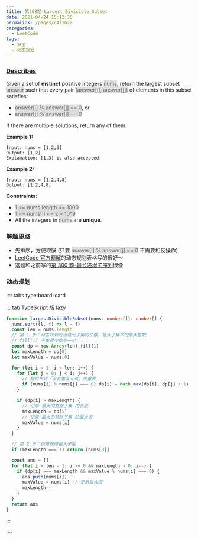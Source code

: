 ```yaml
---
title: 第368题-Largest Divisible Subset
date: 2021-04-24 15:12:36
permalink: /pages/c4f162/
categories:
  - LeetCode
tags:
  - 算法
  - 动态规划
---
```


### [Describes](https://leetcode-cn.com/problems/max-sum-of-rectangle-no-larger-than-k/)

Given a set of **distinct** positive integers <span style="background: #ddd; color: #666;">nums</span>, return the largest subset <span style="background: #ddd; color: #666;">answer</span> such that every pair <span style="background: #ddd; color: #666;">(answer[i], answer[j])</span> of elements in this subset satisfies:

- <span style="background: #ddd; color: #666;">answer[i] % answer[j] == 0</span>, or
- <span style="background: #ddd; color: #666;">answer[j] % answer[i] == 0</span>

If there are multiple solutions, return any of them.

<!-- more -->

**Example 1:**

```
Input: nums = [1,2,3]
Output: [1,2]
Explanation: [1,3] is also accepted.
```

**Example 2:**

```
Input: nums = [1,2,4,8]
Output: [1,2,4,8]
```

**Constraints:**

- <span style="background: #ddd; color: #666;">1 <= nums.length <= 1000</span>
- <span style="background: #ddd; color: #666;">1 <= nums[i] <= 2 \* 10^9</span>
- All the integers in <span style="background: #ddd; color: #666;">nums</span> are **unique**.

### 解题思路

- 先排序，方便取膜 (只要 <span style="background: #ddd; color: #666;">answer[i] % answer[j] == 0</span> 不需要相反操作)
- [LeetCode 官方题解](https://leetcode-cn.com/problems/largest-divisible-subset/solution/zui-da-zheng-chu-zi-ji-by-leetcode-solut-t4pz/)的动态规划表格写的很好～
- 这题和之前写的[第 300 题-最长递增子序列](https://xiaojun996.top/pages/8059a6/)很像

### 动态规划

:::: tabs type:board-card

::: tab TypeScript 版 lazy

```TypeScript
function largestDivisibleSubset(nums: number[]): number[] {
  nums.sort((l, f) => l - f)
  const len = nums.length
  // 第 1 步：动态规划找出最大子集的个数、最大子集中的最大整数
  // fill(1) 子集最少都有一个
  const dp = new Array(len).fill(1)
  let maxLength = dp[0]
  let maxValue = nums[0]

  for (let i = 1; i < len; i++) {
    for (let j = 0; j < i; j++) {
      // 题目中说「没有重复元素」很重要
      if (nums[i] % nums[j] === 0) dp[i] = Math.max(dp[i], dp[j] + 1)
    }

    if (dp[i] > maxLength) {
      // 记录 最大的整除子集 的长度
      maxLength = dp[i]
      // 记录 最大的整除子集 的最大值
      maxValue = nums[i]
    }
  }

  // 第 2 步：倒推获得最大子集
  if (maxLength === 1) return [nums[0]]

  const ans = []
  for (let i = len - 1; i >= 0 && maxLength > 0; i--) {
    if (dp[i] === maxLength && maxValue % nums[i] === 0) {
      ans.push(nums[i])
      maxValue = nums[i] // 更新最大值
      maxLength--
    }
  }
  return ans
}
```

:::

::::
